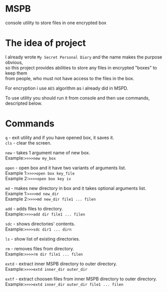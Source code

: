 # MSPB
console utility to store files in one  encrypted box

# The idea of project
I already wrote ```My Secret Personal Diary``` and the name makes the purpose obvious,<br>
so this project provides abilities to store any files in encrypted "boxes" to keep them<br>
from people, who must not have access to the files in the box.<br>

For encryption i use ```AES``` algorithm as i already did in MSPD.

To use utility you should run it from console and then use commands, descripted below.

# Commands
```q``` - exit utility and if you have opened box, it saves it.<br>
```cls``` - clear the screen.<br>

```new``` - takes 1 argument name of new box.<br>
Example:```>>>>new my_box```<br>

```open``` - open box and it have two variants of arguments list.<br>
Example 1:```>>>>open box key_file```<br>
Example 2:```>>>>open box key iv```<br>

```md``` - makes new directory in box and it takes optional arguments list.<br>
Example 1:```>>>>md new_dir```<br>
Example 2:```>>>>md new_dir file1 ... filen```<br>

```add``` - adds files to directory.<br>
Example:```>>>>add dir file1 ... filen```<br>

```sdc``` - shows directories' contents.<br>
Example:```>>>>sdc dir1 ... dirn```<br>

```ls``` - show list of existing directories.<br>

```rm``` - removes files from directory.<br>
Example:```>>>>rm dir file1 ... filen```<br>

```extd``` - extract inner MSPB directory to outer directory.<br>
Example:```>>>>extd inner_dir outer_dir```

```extf``` - extract choosen files from inner MSPB directory to outer directory.<br>
Example:```>>>>extd inner_dir outer_dir file1 ... filen```
